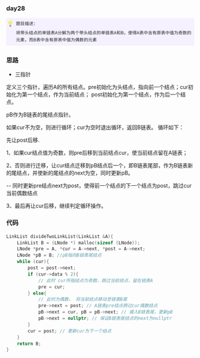### day28

![img.png](img.png)

### 思路

* 三指针

定义三个指针，遍历A的所有结点。pre初始化为头结点，指向前一个结点；cur初始化为第一个结点，作为当前结点；
post初始化为第一个结点，作为后一个结点。

pB作为B链表的尾结点指针。

如果cur不为空，则进行循环；cur为空时退出循环，返回B链表。
循环如下：

先让post后移.

1、如果cur结点值为奇数，则pre后移到当前结点cur，使当前结点留在A链表；

2、否则进行迁移，让cur结点迁移到pB结点后一个，即B链表尾部，作为B链表新的尾结点，并使新的尾结点的next为空，同时更新pB。

-- 同时更新pre结点next为post，使得前一个结点的下一个结点为post，跳过cur当前偶数结点

3、最后再让cur后移，继续判定循环操作。


### 代码
```c++
LinkList divideTwoLinkList(LinkList &A){
    LinkList B = (LNode *) malloc(sizeof (LNode));
    LNode *pre = A, *cur = A->next, *post = A->next;
    LNode *pB = B; //pB指向B链表尾结点
    while (cur){
        post = post->next;
        if (cur->data % 2){
            // 此时 cur所指结点为奇数，跳过当前结点，留在链表A
            pre = cur;
        } else{
            // 此时为偶数， 将当前结点移动至链表B尾
            pre->next = post; // A链表pre结点跨过cur偶数结点
            pB->next = cur, pB = pB->next; // 接入B链表尾，更新pB
            pB->next = nullptr; // 保证B链表尾结点的next为nullptr
        }
        cur = post; // 更新cur为下一个结点
    }
    return B;
}
```